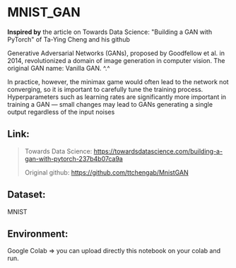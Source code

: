 # MNIST_GAN

**Inspired by** the article on Towards Data Science: "Building a GAN with PyTorch" of Ta-Ying Cheng and his github

Generative Adversarial Networks (GANs), proposed by Goodfellow et al. in 2014, revolutionized a domain of image generation in computer vision. The original GAN name: Vanilla GAN. ^.^

In practice, however, the minimax game would often lead to the network not converging, so it is important to carefully tune the training process. Hyperparameters such as learning rates are significantly more important in training a GAN — small changes may lead to GANs generating a single output regardless of the input noises

## Link: 
> Towards Data Science: https://towardsdatascience.com/building-a-gan-with-pytorch-237b4b07ca9a 
> 
> Original github: https://github.com/ttchengab/MnistGAN

## Dataset: 
MNIST 

## Environment:
Google Colab => you can upload directly this notebook on your colab and run.
